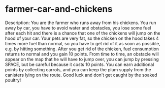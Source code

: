 # farmer-car-and-chickens

Description:
You are the farmer who runs away from his chickens.
You run away by car, you have to avoid water and obstacles, you lose some fuel after each hit and there is a chance that one of the chickens will jump on the hood of your car. Your pets are very fat, so the chicken on the hood takes 4 times more fuel than normal, so you have to get rid of it as soon as possible, e.g. by hitting something. After you get rid of the chicken, fuel consumption returns to normal and you gain 10 points. From time to time, an obstacle will appear on the map that he will have to jump over, you can jump by pressing SPACE, but be careful because it costs 10 points. You can earn additional points by collecting carrots, and you can keep the plum supply from the canisters lying on the route. Good luck and don't get caught by the soaked poultry! 
